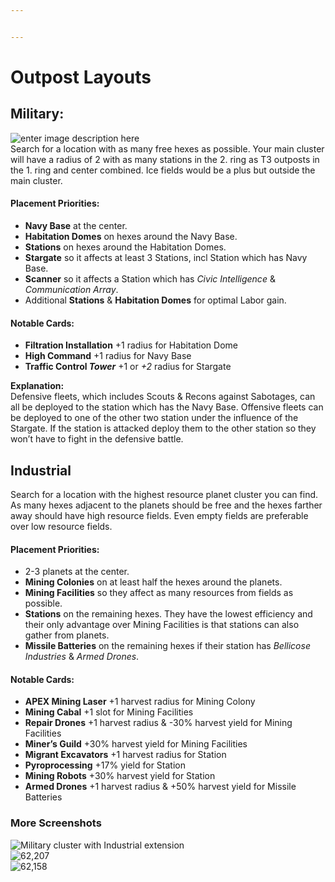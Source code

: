 ```yaml
---


---
```


<h1 id="outpost-layouts">Outpost Layouts</h1>
<h2 id="military">Military:</h2>
<p><img src="https://i.imgur.com/xIFdJSN.jpg" alt="enter image description here"><br>
Search for a location with as many free hexes as possible. Your main cluster will have a radius of 2 with as many stations in the 2. ring as T3 outposts in the 1. ring and center combined. Ice fields would be a plus but outside the main cluster.</p>
<h4 id="placement-priorities">Placement Priorities:</h4>
<ul>
<li><strong>Navy Base</strong> at the center.</li>
<li><strong>Habitation Domes</strong> on hexes around the Navy Base.</li>
<li><strong>Stations</strong> on hexes around the Habitation Domes.</li>
<li><strong>Stargate</strong> so it affects at least 3 Stations, incl Station which has Navy Base.</li>
<li><strong>Scanner</strong> so it affects a Station which has <em>Civic Intelligence</em> &amp; <em>Communication Array</em>.</li>
<li>Additional <strong>Stations</strong> &amp; <strong>Habitation Domes</strong> for optimal Labor gain.</li>
</ul>
<h4 id="notable-cards">Notable Cards:</h4>
<ul>
<li><strong>Filtration Installation</strong> +1 radius for Habitation Dome</li>
<li><strong>High Command</strong> +1 radius for Navy Base</li>
<li><strong>Traffic Control <em>Tower</em></strong> +1 or <em>+2</em> radius for Stargate</li>
</ul>
<p><strong>Explanation:</strong><br>
Defensive fleets, which includes Scouts &amp; Recons against Sabotages, can all be deployed to the station which has the Navy Base. Offensive fleets can be deployed to one of the other two station under the influence of the Stargate. If the station is attacked deploy them to the other station so they won’t have to fight in the defensive battle.</p>
<h2 id="industrial">Industrial</h2>
<p>Search for a location with the highest resource planet cluster you can find. As many hexes adjacent to the planets should be free and the hexes farther away should have high resource fields. Even empty fields are preferable over low resource fields.</p>
<h4 id="placement-priorities-1">Placement Priorities:</h4>
<ul>
<li>2-3 planets at the center.</li>
<li><strong>Mining Colonies</strong> on at least half the hexes around the planets.</li>
<li><strong>Mining Facilities</strong> so they affect as many resources from fields as possible.</li>
<li><strong>Stations</strong> on the remaining hexes. They have the lowest efficiency and their only advantage over Mining Facilities is that stations can also gather from planets.</li>
<li><strong>Missile Batteries</strong> on  the remaining hexes if their station has <em>Bellicose Industries</em> &amp; <em>Armed Drones</em>.</li>
</ul>
<h4 id="notable-cards-1">Notable Cards:</h4>
<ul>
<li><strong>APEX Mining Laser</strong> +1 harvest radius for Mining Colony</li>
<li><strong>Mining Cabal</strong> +1 slot for Mining Facilities</li>
<li><strong>Repair Drones</strong> +1 harvest radius &amp; -30% harvest yield  for  Mining Facilities</li>
<li><strong>Miner’s Guild</strong> +30% harvest yield for Mining Facilities</li>
<li><strong>Migrant Excavators</strong> +1 harvest radius for Station</li>
<li><strong>Pyroprocessing</strong> +17% yield  for Station</li>
<li><strong>Mining Robots</strong> +30% harvest yield  for Station</li>
<li><strong>Armed Drones</strong> +1 harvest radius &amp; +50% harvest yield for Missile Batteries</li>
</ul>
<h3 id="more-screenshots">More Screenshots</h3>
<p><img src="https://i.imgur.com/qRzdvfD.jpg" alt="Military cluster with Industrial extension"><br>
<img src="https://i.imgur.com/l7OhI3U.jpg" alt="62,207"><br>
<img src="https://i.imgur.com/gQlT8pw.jpg" alt="62,158"></p>

